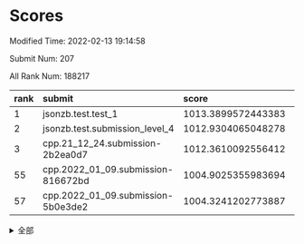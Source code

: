 # Scores

Modified Time: 2022-02-13 19:14:58

Submit Num: 207

All Rank Num: 188217

| rank |               submit               |       score        |       sigma        | pk_num |
| :--- | :--------------------------------- | :----------------- | :----------------- | :----- |
| 1    | jsonzb.test.test_1                 | 1013.3899572443383 | 0.8321212406981272 | 3641   |
| 2    | jsonzb.test.submission_level_4     | 1012.9304065048278 | 0.8186697860713702 | 3635   |
| 3    | cpp.21_12_24.submission-2b2ea0d7   | 1012.3610092556412 | 0.7889715324196388 | 3635   |
| 55   | cpp.2022_01_09.submission-816672bd | 1004.9025355983694 | 0.6997323080664676 | 3638   |
| 57   | cpp.2022_01_09.submission-5b0e3de2 | 1004.3241202773887 | 0.726262336915497  | 3641   |


<details>
<summary>全部</summary>

| rank |                 submit                 |       score        |       sigma        | pk_num |
| :--- | :------------------------------------- | :----------------- | :----------------- | :----- |
| 1    | jsonzb.test.test_1                     | 1013.3899572443383 | 0.8321212406981272 | 3641   |
| 2    | jsonzb.test.submission_level_4         | 1012.9304065048278 | 0.8186697860713702 | 3635   |
| 3    | cpp.21_12_24.submission-2b2ea0d7       | 1012.3610092556412 | 0.7889715324196388 | 3635   |
| 4    | gobigger.level_3.submission_level_3_2  | 1011.2504669744818 | 0.8014767684459253 | 3632   |
| 5    | gobigger.level_3.submission_level_3_38 | 1011.1679217663167 | 0.7655375320801904 | 3636   |
| 6    | gobigger.level_3.submission_level_3_9  | 1011.1167570956936 | 0.7659938032899302 | 3639   |
| 7    | gobigger.level_3.submission_level_3_26 | 1011.0958235357239 | 0.7818925978565202 | 3639   |
| 8    | gobigger.level_3.submission_level_3_42 | 1011.0685868014795 | 0.7856588522123998 | 3637   |
| 9    | gobigger.level_3.submission_level_3_3  | 1010.8380160946203 | 0.7561331051206305 | 3641   |
| 10   | gobigger.level_3.submission_level_3_39 | 1010.7601386555823 | 0.7729188496087804 | 3635   |
| 11   | gobigger.level_3.submission_level_3_41 | 1010.7153735882389 | 0.7825299734525545 | 3638   |
| 12   | gobigger.level_3.submission_level_3_12 | 1010.5540811313564 | 0.7566349632528107 | 3638   |
| 13   | gobigger.level_3.submission_level_3_7  | 1010.4743566767156 | 0.7557163803770958 | 3639   |
| 14   | gobigger.level_3.submission_level_3_31 | 1010.4237781128942 | 0.7611360127636043 | 3631   |
| 15   | gobigger.level_3.submission_level_3_23 | 1010.4039791088524 | 0.7714999914985635 | 3639   |
| 16   | gobigger.level_3.submission_level_3_15 | 1010.3890296231299 | 0.7837410057584925 | 3638   |
| 17   | gobigger.level_3.submission_level_3_49 | 1010.3859600429843 | 0.7587811876983743 | 3634   |
| 18   | gobigger.level_3.submission_level_3_13 | 1010.2664950778907 | 0.7665729382088529 | 3640   |
| 19   | gobigger.level_3.submission_level_3_40 | 1010.2019390645435 | 0.761383907515303  | 3637   |
| 20   | gobigger.level_3.submission_level_3_43 | 1010.1918203665098 | 0.7679966897674378 | 3638   |
| 21   | gobigger.level_3.submission_level_3_27 | 1010.1823542971514 | 0.7594578226488907 | 3638   |
| 22   | gobigger.level_3.submission_level_3_36 | 1010.124281091672  | 0.7698741789276317 | 3643   |
| 23   | gobigger.level_3.submission_level_3_24 | 1010.0997766396133 | 0.7626633987611763 | 3636   |
| 24   | gobigger.level_3.submission_level_3_44 | 1010.0791770617665 | 0.7549667328616884 | 3635   |
| 25   | gobigger.level_3.submission_level_3_11 | 1010.0003959733613 | 0.7450580431472946 | 3640   |
| 26   | gobigger.level_3.submission_level_3_1  | 1009.9224248775034 | 0.7492781767499128 | 3639   |
| 27   | gobigger.level_3.submission_level_3_4  | 1009.9214962608363 | 0.7674776652276187 | 3638   |
| 28   | gobigger.level_3.submission_level_3_29 | 1009.9130028660384 | 0.7684848214724537 | 3636   |
| 29   | gobigger.level_3.submission_level_3_20 | 1009.892282189082  | 0.7691954811845366 | 3636   |
| 30   | gobigger.level_3.submission_level_3_46 | 1009.8785131404037 | 0.7710823863244627 | 3638   |
| 31   | gobigger.level_3.submission_level_3_5  | 1009.8537747518047 | 0.7777581565802038 | 3637   |
| 32   | gobigger.level_3.submission_level_3_33 | 1009.786429890348  | 0.7542013859710356 | 3638   |
| 33   | gobigger.level_3.submission_level_3_28 | 1009.7537162061534 | 0.7469148412941572 | 3639   |
| 34   | gobigger.level_3.submission_level_3_6  | 1009.7332221877881 | 0.7347064022267782 | 3636   |
| 35   | gobigger.level_3.submission_level_3_37 | 1009.6548531719079 | 0.7521195819054912 | 3641   |
| 36   | gobigger.level_3.submission_level_3_30 | 1009.6526023446492 | 0.750863748521346  | 3640   |
| 37   | gobigger.level_3.submission_level_3_8  | 1009.5693760584148 | 0.7386388826578089 | 3637   |
| 38   | gobigger.level_3.submission_level_3_18 | 1009.3944139158754 | 0.7510604116944948 | 3638   |
| 39   | gobigger.level_3.submission_level_3_14 | 1009.3828135579821 | 0.7516618287553939 | 3638   |
| 40   | gobigger.level_3.submission_level_3_16 | 1009.2509564254608 | 0.7593915022349766 | 3637   |
| 41   | gobigger.level_3.submission_level_3_48 | 1009.1976657043937 | 0.7644266019927559 | 3638   |
| 42   | gobigger.level_3.submission_level_3_25 | 1009.1693337188009 | 0.7448603663007228 | 3637   |
| 43   | gobigger.level_3.submission_level_3_19 | 1009.1175864778774 | 0.7438899461551924 | 3634   |
| 44   | gobigger.level_3.submission_level_3_47 | 1009.0838452620526 | 0.7483826063695327 | 3636   |
| 45   | gobigger.level_3.submission_level_3_35 | 1008.9775260785146 | 0.7428695898453231 | 3640   |
| 46   | gobigger.level_3.submission_level_3_34 | 1008.972932422648  | 0.7499454665483977 | 3640   |
| 47   | gobigger.level_3.submission_level_3_45 | 1008.8605047679135 | 0.7335428328648382 | 3639   |
| 48   | gobigger.level_3.submission_level_3_21 | 1008.6555264417095 | 0.7437782042572434 | 3636   |
| 49   | gobigger.level_3.submission_level_3_22 | 1008.5716383150309 | 0.7278422379687947 | 3637   |
| 50   | gobigger.level_3.submission_level_3_10 | 1008.2164605054792 | 0.7418934574645661 | 3636   |
| 51   | gobigger.level_3.submission_level_3_17 | 1008.0615215944574 | 0.7392510725201461 | 3641   |
| 52   | gobigger.level_3.submission_level_3_0  | 1008.0576076129931 | 0.7384720650766375 | 3629   |
| 53   | gobigger.level_3.submission_level_3_32 | 1008.0144102875665 | 0.7351986803205957 | 3637   |
| 54   | gobigger.level_1.submission_level_1_1  | 1005.022461910504  | 0.7284095888889083 | 3634   |
| 55   | cpp.2022_01_09.submission-816672bd     | 1004.9025355983694 | 0.6997323080664676 | 3638   |
| 56   | gobigger.level_1.submission_level_1_27 | 1004.5353130149902 | 0.7170533388828513 | 3632   |
| 57   | cpp.2022_01_09.submission-5b0e3de2     | 1004.3241202773887 | 0.726262336915497  | 3641   |
| 58   | gobigger.level_1.submission_level_1_17 | 1004.2480818293668 | 0.725692955869211  | 3637   |
| 59   | gobigger.level_1.submission_level_1_22 | 1004.2202101089573 | 0.7125337026092172 | 3638   |
| 60   | gobigger.level_1.submission_level_1_24 | 1004.2047723351972 | 0.717883477117909  | 3637   |
| 61   | gobigger.level_1.submission_level_1_15 | 1004.1428145006871 | 0.7200401094878066 | 3635   |
| 62   | gobigger.level_1.submission_level_1_41 | 1004.1170228197864 | 0.7159543950609546 | 3640   |
| 63   | gobigger.level_1.submission_level_1_44 | 1004.1147099768306 | 0.7198096982968939 | 3637   |
| 64   | gobigger.level_1.submission_level_1_39 | 1004.0863966060675 | 0.7185659538643329 | 3640   |
| 65   | gobigger.level_1.submission_level_1_37 | 1004.049916699117  | 0.7159707931140544 | 3636   |
| 66   | gobigger.level_1.submission_level_1_23 | 1004.0344039161357 | 0.7060837811554813 | 3631   |
| 67   | gobigger.level_1.submission_level_1_6  | 1003.9834895301324 | 0.7182746858635949 | 3638   |
| 68   | gobigger.level_1.submission_level_1_16 | 1003.9062099767744 | 0.7211978432624172 | 3638   |
| 69   | gobigger.level_1.submission_level_1_49 | 1003.8832724055958 | 0.724961303443729  | 3639   |
| 70   | gobigger.level_1.submission_level_1_32 | 1003.7954674329429 | 0.7218027893846262 | 3634   |
| 71   | gobigger.level_1.submission_level_1_47 | 1003.7892602228468 | 0.7058301430492055 | 3633   |
| 72   | gobigger.level_1.submission_level_1_4  | 1003.7775667242723 | 0.7110018429098924 | 3635   |
| 73   | gobigger.level_1.submission_level_1_5  | 1003.7529497179823 | 0.7198864410589945 | 3634   |
| 74   | gobigger.level_1.submission_level_1_45 | 1003.6028641297627 | 0.7165984854940004 | 3638   |
| 75   | gobigger.level_1.submission_level_1_35 | 1003.5721104364985 | 0.7046860888472722 | 3634   |
| 76   | gobigger.level_1.submission_level_1_2  | 1003.5147709277346 | 0.7074838327001657 | 3640   |
| 77   | gobigger.level_1.submission_level_1_18 | 1003.507099153798  | 0.7157881505305166 | 3636   |
| 78   | gobigger.level_1.submission_level_1_33 | 1003.4894794478337 | 0.7216001649235487 | 3632   |
| 79   | gobigger.level_1.submission_level_1_34 | 1003.4783641189405 | 0.7079305005657855 | 3638   |
| 80   | gobigger.level_1.submission_level_1_7  | 1003.4780972102657 | 0.7184724858023525 | 3632   |
| 81   | gobigger.level_1.submission_level_1_3  | 1003.4129512189011 | 0.7193461595844447 | 3635   |
| 82   | gobigger.level_1.submission_level_1_13 | 1003.4042381051075 | 0.7210370292534343 | 3637   |
| 83   | gobigger.level_1.submission_level_1_11 | 1003.2609990070873 | 0.7258737664813909 | 3634   |
| 84   | gobigger.level_1.submission_level_1_10 | 1003.2102218688877 | 0.7158104117112101 | 3639   |
| 85   | gobigger.level_1.submission_level_1_0  | 1003.1758685508905 | 0.7253668842054867 | 3634   |
| 86   | gobigger.level_1.submission_level_1_19 | 1003.1591108225782 | 0.7183707037615371 | 3640   |
| 87   | gobigger.level_1.submission_level_1_30 | 1003.1234540302544 | 0.716945793141034  | 3637   |
| 88   | gobigger.level_1.submission_level_1_21 | 1003.110353746821  | 0.7050934852443043 | 3634   |
| 89   | gobigger.level_1.submission_level_1_31 | 1002.8927871562755 | 0.7212371193732674 | 3637   |
| 90   | gobigger.level_1.submission_level_1_36 | 1002.8818875518335 | 0.709463970030296  | 3641   |
| 91   | gobigger.level_1.submission_level_1_42 | 1002.8594895038333 | 0.7290816025649057 | 3635   |
| 92   | gobigger.level_1.submission_level_1_20 | 1002.7948420486575 | 0.7099496502549072 | 3645   |
| 93   | gobigger.level_1.submission_level_1_29 | 1002.7418588126127 | 0.703886648487065  | 3646   |
| 94   | gobigger.level_1.submission_level_1_43 | 1002.7188237392328 | 0.7045267391457879 | 3639   |
| 95   | gobigger.level_1.submission_level_1_48 | 1002.6019655071912 | 0.7047548946235076 | 3633   |
| 96   | gobigger.level_1.submission_level_1_28 | 1002.5176617438249 | 0.714202863419901  | 3633   |
| 97   | gobigger.level_1.submission_level_1_40 | 1002.5063138026248 | 0.7201937277406163 | 3637   |
| 98   | gobigger.level_1.submission_level_1_8  | 1002.443815749244  | 0.7154874864017184 | 3639   |
| 99   | gobigger.level_1.submission_level_1_12 | 1002.3951359372392 | 0.723899542073529  | 3643   |
| 100  | gobigger.level_1.submission_level_1_14 | 1002.3737371090672 | 0.7202272720930176 | 3640   |
| 101  | gobigger.level_1.submission_level_1_38 | 1002.371254533478  | 0.7101373066697609 | 3638   |
| 102  | gobigger.level_1.submission_level_1_46 | 1002.3548043299611 | 0.7019825076834656 | 3638   |
| 103  | gobigger.level_1.submission_level_1_9  | 1002.3543659705814 | 0.722256046523702  | 3630   |
| 104  | gobigger.level_1.submission_level_1_26 | 1002.0779410254668 | 0.7128851722791387 | 3637   |
| 105  | gobigger.level_1.submission_level_1_25 | 1001.4831655331261 | 0.7079207127310271 | 3631   |
| 106  | gobigger.random.submission_random_25   | 998.1287848462306  | 0.7054422369428761 | 3641   |
| 107  | gobigger.random.submission_random_36   | 997.0828181274826  | 0.7087392984474142 | 3641   |
| 108  | gobigger.random.submission_random_18   | 996.9945649410732  | 0.7102732301941272 | 3634   |
| 109  | gobigger.random.submission_random_39   | 996.9188246148966  | 0.7120597256974535 | 3639   |
| 110  | gobigger.random.submission_random_5    | 996.7894927291152  | 0.7213510605258404 | 3637   |
| 111  | gobigger.random.submission_random_29   | 996.7849936090734  | 0.7077804711962747 | 3636   |
| 112  | gobigger.random.submission_random_48   | 996.6895479706578  | 0.7060473809728305 | 3634   |
| 113  | gobigger.random.submission_random_22   | 996.6569914014426  | 0.7167149176850499 | 3638   |
| 114  | gobigger.random.submission_random_15   | 996.555845738787   | 0.7109112456970618 | 3642   |
| 115  | gobigger.random.submission_random_21   | 996.513471803278   | 0.704289748049158  | 3638   |
| 116  | gobigger.random.submission_random_19   | 996.4790020952021  | 0.7060292804353947 | 3632   |
| 117  | gobigger.random.submission_random_10   | 996.4656791476689  | 0.7047943079769922 | 3635   |
| 118  | gobigger.random.submission_random_42   | 996.4357932679683  | 0.7017790861363458 | 3638   |
| 119  | gobigger.random.submission_random_2    | 996.4044903529206  | 0.7107287995893699 | 3636   |
| 120  | gobigger.random.submission_random_7    | 996.3685765740498  | 0.7295108202756331 | 3638   |
| 121  | gobigger.random.submission_random_30   | 996.3127155231292  | 0.732406605084116  | 3634   |
| 122  | gobigger.random.submission_random_8    | 996.3023572011102  | 0.7005589489584201 | 3638   |
| 123  | gobigger.random.submission_random_26   | 996.2904765414762  | 0.7234039004013733 | 3640   |
| 124  | gobigger.random.submission_random_4    | 996.2196996611818  | 0.7131792101049876 | 3638   |
| 125  | gobigger.random.submission_random_12   | 996.1904882982633  | 0.7027407338619239 | 3640   |
| 126  | gobigger.random.submission_random_6    | 996.1625415033496  | 0.698369789870021  | 3635   |
| 127  | gobigger.random.submission_random_41   | 996.1396219364149  | 0.7100892330112971 | 3639   |
| 128  | gobigger.random.submission_random_37   | 996.0733799957804  | 0.7143931392023012 | 3633   |
| 129  | gobigger.random.submission_random_24   | 996.0618582584657  | 0.717434811107013  | 3638   |
| 130  | gobigger.random.submission_random_44   | 996.0271046252838  | 0.7286941935208046 | 3637   |
| 131  | gobigger.random.submission_random_23   | 995.9869031087102  | 0.7145058585590702 | 3638   |
| 132  | gobigger.random.submission_random_11   | 995.9229795215539  | 0.708984302739802  | 3640   |
| 133  | gobigger.random.submission_random_28   | 995.9094391766577  | 0.7026972159032295 | 3641   |
| 134  | gobigger.random.submission_random_33   | 995.8713435278449  | 0.7180052338842853 | 3639   |
| 135  | gobigger.random.submission_random_49   | 995.8577583389196  | 0.7218206758144977 | 3637   |
| 136  | gobigger.random.submission_random_38   | 995.8095959445809  | 0.7079814679802311 | 3638   |
| 137  | gobigger.random.submission_random_20   | 995.8067826981653  | 0.7294836374474051 | 3632   |
| 138  | gobigger.random.submission_random_47   | 995.7434310708206  | 0.7178865988277976 | 3632   |
| 139  | gobigger.random.submission_random_34   | 995.7337942789148  | 0.7210256533815641 | 3640   |
| 140  | gobigger.random.submission_random_27   | 995.724749451296   | 0.7281227019531041 | 3638   |
| 141  | gobigger.random.submission_random_31   | 995.7191079866147  | 0.7162084671804655 | 3632   |
| 142  | gobigger.random.submission_random_0    | 995.6320191733715  | 0.7165241280912564 | 3641   |
| 143  | gobigger.random.submission_random_16   | 995.618134551139   | 0.7146232460129048 | 3641   |
| 144  | gobigger.random.submission_random_13   | 995.6010099616029  | 0.71561973958881   | 3633   |
| 145  | gobigger.random.submission_random_45   | 995.451479749      | 0.7094774602299051 | 3634   |
| 146  | gobigger.random.submission_random_35   | 995.4513370933676  | 0.7178290599780468 | 3639   |
| 147  | gobigger.random.submission_random_1    | 995.3828127934306  | 0.7090084294987762 | 3636   |
| 148  | gobigger.random.submission_random_17   | 995.2615908606417  | 0.7135878310642733 | 3643   |
| 149  | gobigger.random.submission_random_46   | 995.2407753980874  | 0.7104194942364315 | 3640   |
| 150  | gobigger.random.submission_random_40   | 995.2195544074973  | 0.7183250205160101 | 3634   |
| 151  | gobigger.random.submission_random_32   | 995.2010885687524  | 0.7085834719747864 | 3634   |
| 152  | gobigger.random.submission_random_43   | 995.1511282793331  | 0.7143000240808306 | 3638   |
| 153  | gobigger.random.submission_random_3    | 995.0800865892303  | 0.7251544654320601 | 3643   |
| 154  | gobigger.random.submission_random_14   | 994.8305407544001  | 0.7143819510306196 | 3635   |
| 155  | gobigger.random.submission_random_9    | 994.5745439739036  | 0.709534846776847  | 3636   |
| 156  | gobigger.level_2.submission_level_2_24 | 994.2376041480815  | 0.7267524017254727 | 3638   |
| 157  | gobigger.level_2.submission_level_2_46 | 993.7109243247812  | 0.7323402002736994 | 3637   |
| 158  | gobigger.level_2.submission_level_2_45 | 993.4905964002337  | 0.7330897307968602 | 3637   |
| 159  | gobigger.level_2.submission_level_2_49 | 993.4290877031625  | 0.7319349501331406 | 3638   |
| 160  | gobigger.level_2.submission_level_2_1  | 993.1877095305784  | 0.7446915212845893 | 3636   |
| 161  | gobigger.level_2.submission_level_2_31 | 993.1602571807787  | 0.7266741336824168 | 3635   |
| 162  | gobigger.level_2.submission_level_2_26 | 993.1474445885362  | 0.7417929998605711 | 3642   |
| 163  | gobigger.level_2.submission_level_2_13 | 992.9748433894304  | 0.7210708770632022 | 3639   |
| 164  | gobigger.level_2.submission_level_2_42 | 992.8701793467262  | 0.7434418014671624 | 3632   |
| 165  | gobigger.level_2.submission_level_2_29 | 992.8539321801939  | 0.739669059069735  | 3642   |
| 166  | gobigger.level_2.submission_level_2_8  | 992.8181895921707  | 0.7399991866455867 | 3640   |
| 167  | gobigger.level_2.submission_level_2_2  | 992.8131091437751  | 0.7464059087337767 | 3636   |
| 168  | gobigger.level_2.submission_level_2_0  | 992.7206504915488  | 0.724617706265509  | 3635   |
| 169  | gobigger.level_2.submission_level_2_4  | 992.6443883655058  | 0.7525835251320517 | 3638   |
| 170  | gobigger.level_2.submission_level_2_40 | 992.6086351870964  | 0.7381743497904238 | 3642   |
| 171  | gobigger.level_2.submission_level_2_34 | 992.5982110844053  | 0.7237966861033416 | 3636   |
| 172  | gobigger.level_2.submission_level_2_36 | 992.5898996705802  | 0.7577929888420438 | 3637   |
| 173  | gobigger.level_2.submission_level_2_11 | 992.4014306669163  | 0.7402458831135085 | 3639   |
| 174  | gobigger.level_2.submission_level_2_38 | 992.3410493704511  | 0.7464283093591569 | 3637   |
| 175  | gobigger.level_2.submission_level_2_43 | 992.301094801713   | 0.7404333870433312 | 3635   |
| 176  | gobigger.level_2.submission_level_2_39 | 992.2283892279875  | 0.7497908592748483 | 3638   |
| 177  | gobigger.level_2.submission_level_2_20 | 992.1265353961694  | 0.7454568377382468 | 3632   |
| 178  | gobigger.level_2.submission_level_2_37 | 992.1054931324561  | 0.7493320891085206 | 3639   |
| 179  | gobigger.level_2.submission_level_2_22 | 992.0978183791444  | 0.7534426972430173 | 3633   |
| 180  | gobigger.level_2.submission_level_2_9  | 992.0289193162839  | 0.7424876919163503 | 3636   |
| 181  | gobigger.level_2.submission_level_2_30 | 992.0269602344514  | 0.7407919405703862 | 3636   |
| 182  | gobigger.level_2.submission_level_2_27 | 991.7611398893806  | 0.7559706275284085 | 3642   |
| 183  | gobigger.level_2.submission_level_2_28 | 991.6864507791128  | 0.746339573170859  | 3639   |
| 184  | gobigger.level_2.submission_level_2_5  | 991.6814421694223  | 0.7607470734605924 | 3632   |
| 185  | gobigger.level_2.submission_level_2_41 | 991.6776958606102  | 0.7493553821445031 | 3635   |
| 186  | gobigger.level_2.submission_level_2_33 | 991.6705154288885  | 0.7495309405255316 | 3637   |
| 187  | gobigger.level_2.submission_level_2_12 | 991.6667944590708  | 0.7497653537818914 | 3632   |
| 188  | gobigger.level_2.submission_level_2_25 | 991.6561462517822  | 0.7472936235810249 | 3635   |
| 189  | gobigger.level_2.submission_level_2_15 | 991.554435227921   | 0.7592329102958824 | 3639   |
| 190  | gobigger.level_2.submission_level_2_32 | 991.4756105757119  | 0.7541998317036178 | 3632   |
| 191  | gobigger.level_2.submission_level_2_17 | 991.4682141574634  | 0.7475401706539831 | 3640   |
| 192  | gobigger.level_2.submission_level_2_23 | 991.4578043459337  | 0.7502295168608692 | 3638   |
| 193  | gobigger.level_2.submission_level_2_35 | 991.4205801708774  | 0.7447361268462702 | 3632   |
| 194  | gobigger.level_2.submission_level_2_3  | 991.3872927226136  | 0.7486592367188825 | 3638   |
| 195  | gobigger.level_2.submission_level_2_16 | 991.353394530213   | 0.7396542157728894 | 3635   |
| 196  | gobigger.level_2.submission_level_2_48 | 991.341163959353   | 0.7707953423638573 | 3633   |
| 197  | gobigger.level_2.submission_level_2_19 | 991.1997836832636  | 0.7604840491861486 | 3635   |
| 198  | gobigger.level_2.submission_level_2_18 | 991.1408329955225  | 0.7535464324979813 | 3636   |
| 199  | gobigger.level_2.submission_level_2_21 | 991.1302222092221  | 0.7586234826046175 | 3639   |
| 200  | gobigger.level_2.submission_level_2_14 | 991.0315295444434  | 0.7571785238569942 | 3638   |
| 201  | gobigger.level_2.submission_level_2_47 | 991.0257819047723  | 0.777208825343417  | 3641   |
| 202  | gobigger.level_2.submission_level_2_10 | 990.9627556605379  | 0.7630951993685687 | 3638   |
| 203  | gobigger.level_2.submission_level_2_7  | 990.8492060031139  | 0.7768973845526527 | 3640   |
| 204  | gobigger.level_2.submission_level_2_44 | 990.8434257641384  | 0.7243814732677489 | 3635   |
| 205  | gobigger.level_2.submission_level_2_6  | 990.5554147158608  | 0.7600094011379551 | 3636   |
| 206  | gobigger.none.submission_none_1        | 978.7061500252449  | 1.1826435120912269 | 3638   |
| 207  | gobigger.none.submission_none_0        | 976.0376815841861  | 1.4690933082649358 | 3635   |

</details>